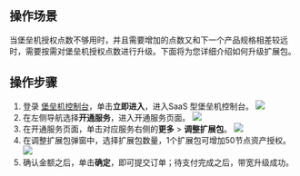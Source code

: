 ## 操作场景
当堡垒机授权点数不够用时，并且需要增加的点数又和下一个产品规格相差较远时，需要按需对堡垒机授权点数进行升级。下面将为您详细介绍如何升级扩展包。

## 操作步骤
1. 登录 [堡垒机控制台](https://console.cloud.tencent.com/dsgc/bh)，单击**立即进入**，进入SaaS 型堡垒机控制台。
![](https://qcloudimg.tencent-cloud.cn/raw/b2f6673b0cad7c2f423a6b6e287179af.png)
2. 在左侧导航选择**开通服务**，进入开通服务页面。
![](https://qcloudimg.tencent-cloud.cn/raw/5fbee63925acf4dcbc941e53e319aafb.png)
3.	在开通服务页面，单击对应服务右侧的**更多** > **调整扩展包**。
![](https://qcloudimg.tencent-cloud.cn/raw/5c3429ea7d9b72034e8d53af89c76b46.png)
4. 在调整扩展包弹窗中，选择扩展包数量，1个扩展包可增加50节点资产授权。
![](https://qcloudimg.tencent-cloud.cn/raw/f93446358c1dc43dd4fa35f980511b11.png)
5.	确认金额之后，单击**确定**，即可提交订单；待支付完成之后，带宽升级成功。
